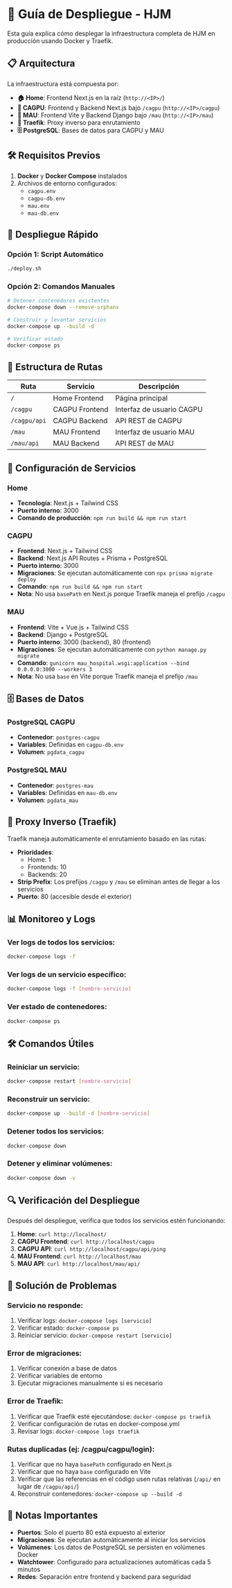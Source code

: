 # 🚀 Guía de Despliegue - HJM

Esta guía explica cómo desplegar la infraestructura completa de HJM en producción usando Docker y Traefik.

## 📋 Arquitectura

La infraestructura está compuesta por:

- **🏠 Home**: Frontend Next.js en la raíz (`http://<IP>/`)
- **🏥 CAGPU**: Frontend y Backend Next.js bajo `/cagpu` (`http://<IP>/cagpu`)
- **🏥 MAU**: Frontend Vite y Backend Django bajo `/mau` (`http://<IP>/mau`)
- **🔄 Traefik**: Proxy inverso para enrutamiento
- **🗄️ PostgreSQL**: Bases de datos para CAGPU y MAU

## 🛠️ Requisitos Previos

1. **Docker** y **Docker Compose** instalados
2. Archivos de entorno configurados:
   - `cagpu.env`
   - `cagpu-db.env`
   - `mau.env`
   - `mau-db.env`

## 🚀 Despliegue Rápido

### Opción 1: Script Automático

```bash
./deploy.sh
```

### Opción 2: Comandos Manuales

```bash
# Detener contenedores existentes
docker-compose down --remove-orphans

# Construir y levantar servicios
docker-compose up --build -d

# Verificar estado
docker-compose ps
```

## 📁 Estructura de Rutas

| Ruta         | Servicio       | Descripción               |
| ------------ | -------------- | ------------------------- |
| `/`          | Home Frontend  | Página principal          |
| `/cagpu`     | CAGPU Frontend | Interfaz de usuario CAGPU |
| `/cagpu/api` | CAGPU Backend  | API REST de CAGPU         |
| `/mau`       | MAU Frontend   | Interfaz de usuario MAU   |
| `/mau/api`   | MAU Backend    | API REST de MAU           |

## 🔧 Configuración de Servicios

### Home

- **Tecnología**: Next.js + Tailwind CSS
- **Puerto interno**: 3000
- **Comando de producción**: `npm run build && npm run start`

### CAGPU

- **Frontend**: Next.js + Tailwind CSS
- **Backend**: Next.js API Routes + Prisma + PostgreSQL
- **Puerto interno**: 3000
- **Migraciones**: Se ejecutan automáticamente con `npx prisma migrate deploy`
- **Comando**: `npm run build && npm run start`
- **Nota**: No usa `basePath` en Next.js porque Traefik maneja el prefijo `/cagpu`

### MAU

- **Frontend**: Vite + Vue.js + Tailwind CSS
- **Backend**: Django + PostgreSQL
- **Puerto interno**: 3000 (backend), 80 (frontend)
- **Migraciones**: Se ejecutan automáticamente con `python manage.py migrate`
- **Comando**: `gunicorn mau_hospital.wsgi:application --bind 0.0.0.0:3000 --workers 3`
- **Nota**: No usa `base` en Vite porque Traefik maneja el prefijo `/mau`

## 🗄️ Bases de Datos

### PostgreSQL CAGPU

- **Contenedor**: `postgres-cagpu`
- **Variables**: Definidas en `cagpu-db.env`
- **Volumen**: `pgdata_cagpu`

### PostgreSQL MAU

- **Contenedor**: `postgres-mau`
- **Variables**: Definidas en `mau-db.env`
- **Volumen**: `pgdata_mau`

## 🔄 Proxy Inverso (Traefik)

Traefik maneja automáticamente el enrutamiento basado en las rutas:

- **Prioridades**:
  - Home: 1
  - Frontends: 10
  - Backends: 20
- **Strip Prefix**: Los prefijos `/cagpu` y `/mau` se eliminan antes de llegar a los servicios
- **Puerto**: 80 (accesible desde el exterior)

## 📊 Monitoreo y Logs

### Ver logs de todos los servicios:

```bash
docker-compose logs -f
```

### Ver logs de un servicio específico:

```bash
docker-compose logs -f [nombre-servicio]
```

### Ver estado de contenedores:

```bash
docker-compose ps
```

## 🛠️ Comandos Útiles

### Reiniciar un servicio:

```bash
docker-compose restart [nombre-servicio]
```

### Reconstruir un servicio:

```bash
docker-compose up --build -d [nombre-servicio]
```

### Detener todos los servicios:

```bash
docker-compose down
```

### Detener y eliminar volúmenes:

```bash
docker-compose down -v
```

## 🔍 Verificación del Despliegue

Después del despliegue, verifica que todos los servicios estén funcionando:

1. **Home**: `curl http://localhost/`
2. **CAGPU Frontend**: `curl http://localhost/cagpu`
3. **CAGPU API**: `curl http://localhost/cagpu/api/ping`
4. **MAU Frontend**: `curl http://localhost/mau`
5. **MAU API**: `curl http://localhost/mau/api/`

## 🚨 Solución de Problemas

### Servicio no responde:

1. Verificar logs: `docker-compose logs [servicio]`
2. Verificar estado: `docker-compose ps`
3. Reiniciar servicio: `docker-compose restart [servicio]`

### Error de migraciones:

1. Verificar conexión a base de datos
2. Verificar variables de entorno
3. Ejecutar migraciones manualmente si es necesario

### Error de Traefik:

1. Verificar que Traefik esté ejecutándose: `docker-compose ps traefik`
2. Verificar configuración de rutas en docker-compose.yml
3. Revisar logs: `docker-compose logs traefik`

### Rutas duplicadas (ej: /cagpu/cagpu/login):

1. Verificar que no haya `basePath` configurado en Next.js
2. Verificar que no haya `base` configurado en Vite
3. Verificar que las referencias en el código usen rutas relativas (`/api/` en lugar de `/cagpu/api/`)
4. Reconstruir contenedores: `docker-compose up --build -d`

## 📝 Notas Importantes

- **Puertos**: Solo el puerto 80 está expuesto al exterior
- **Migraciones**: Se ejecutan automáticamente al iniciar los servicios
- **Volúmenes**: Los datos de PostgreSQL se persisten en volúmenes Docker
- **Watchtower**: Configurado para actualizaciones automáticas cada 5 minutos
- **Redes**: Separación entre frontend y backend para seguridad
